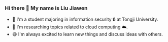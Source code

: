 ### Hi there 👋 My name is Liu Jiawen 

- 🔭 I'm a student majoring in information security 🔒 at Tongji University.
- 🌱 I'm researching topics related to cloud computing ☁️.
- 😄 I'm always excited to learn new things and discuss ideas with others. 
